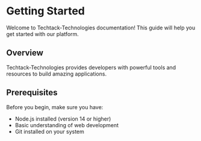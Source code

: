 # Getting Started

Welcome to Techtack-Technologies documentation! This guide will help you get started with our platform.

## Overview

Techtack-Technologies provides developers with powerful tools and resources to build amazing applications.

## Prerequisites

Before you begin, make sure you have:
- Node.js installed (version 14 or higher)
- Basic understanding of web development
- Git installed on your system